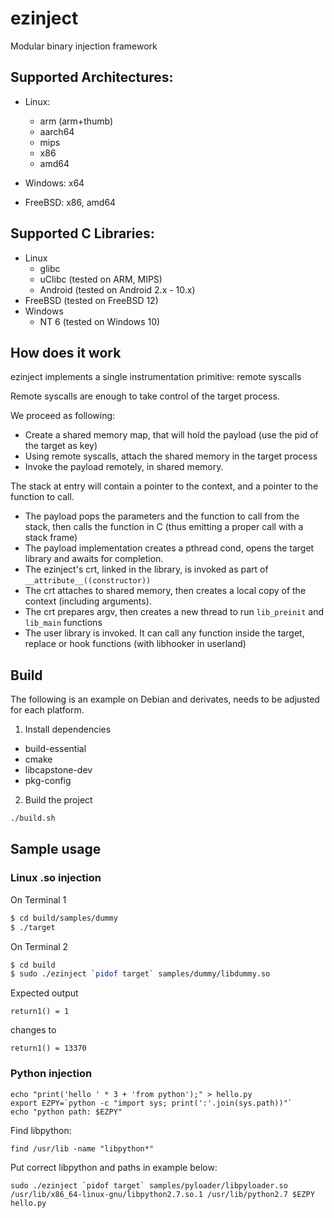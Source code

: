 # ezinject
Modular binary injection framework

## Supported Architectures:
- Linux:
  - arm (arm+thumb)
  - aarch64
  - mips
  - x86
  - amd64
  
- Windows: x64
- FreeBSD: x86, amd64

## Supported C Libraries:
- Linux
  - glibc
  - uClibc (tested on ARM, MIPS)
  - Android (tested on Android 2.x - 10.x)
- FreeBSD (tested on FreeBSD 12)
- Windows
  - NT 6 (tested on Windows 10)

## How does it work

ezinject implements a single instrumentation primitive: remote syscalls

Remote syscalls are enough to take control of the target process.

We proceed as following:

- Create a shared memory map, that will hold the payload (use the pid of the target as key)
- Using remote syscalls, attach the shared memory in the target process
- Invoke the payload remotely, in shared memory.

The stack at entry will contain a pointer to the context, and a pointer to the function to call.
- The payload pops the parameters and the function to call from the stack, then calls the function in C (thus emitting a proper call with a stack frame)
- The payload implementation creates a pthread cond, opens the target library and awaits for completion.
- The ezinject's crt, linked in the library, is invoked as part of `__attribute__((constructor))`
- The crt attaches to shared memory, then creates a local copy of the context (including arguments).
- The crt prepares argv, then creates a new thread to run `lib_preinit` and `lib_main` functions
- The user library is invoked. It can call any function inside the target, replace or hook functions (with libhooker in userland)

## Build

The following is an example on Debian and derivates, needs to be adjusted for each platform.

1. Install dependencies
- build-essential
- cmake
- libcapstone-dev
- pkg-config

2. Build the project
```sh
./build.sh
```

## Sample usage

### Linux .so injection

On Terminal 1
```sh
$ cd build/samples/dummy
$ ./target
```

On Terminal 2
```sh
$ cd build
$ sudo ./ezinject `pidof target` samples/dummy/libdummy.so
```

Expected output
```text
return1() = 1
```
changes to
```
return1() = 13370
```

### Python injection

```
echo "print('hello ' * 3 + 'from python');" > hello.py
export EZPY=`python -c "import sys; print(':'.join(sys.path))"`
echo "python path: $EZPY"
```

Find libpython:
```
find /usr/lib -name "libpython*"
```

Put correct libpython and paths in example below:
```
sudo ./ezinject `pidof target` samples/pyloader/libpyloader.so /usr/lib/x86_64-linux-gnu/libpython2.7.so.1 /usr/lib/python2.7 $EZPY hello.py
```
